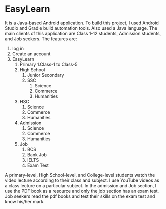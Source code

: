 # EasyLearn

It is a Java-based Android application. To build this project, I used Android Studio and Gradle build automation tools. Also used a Java language. 
The main clients of this application are Class 1-12 students, Admission students, and Job seekers.
The features are:
  1. log in
  2. Create an account
  3. EasyLearn
       1. Primary
            1.Class-1 to Class-5
       2. High School
           1. Junior Secondary
           2. SSC
                1. Science
                2. Commerce
                3. Humanities
       3. HSC
          1. Science
          2. Commerce
          3. Humanities
       5. Admission
          1. Science
          2. Commerce
          3. Humanities
       6. Job
          1. BCS
          2. Bank Job
          3. IELTS
          4. Exam Test

A primary-level, High School-level, and College-level students watch the video lecture according to their class and subject. I use YouTube videos as a class lecture on a particular subject. In the admission and Job section, I use the PDF book as a resource and only the job section has an exam test.  Job seekers read the pdf books and test their skills on the exam test and know his/her mark.
